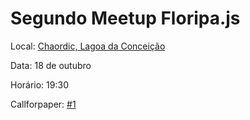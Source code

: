# Segundo Meetup Floripa.js

Local: [Chaordic, Lagoa da Conceição](https://goo.gl/maps/GgAHjJKnqtN2)

Data: 18 de outubro

Horário: 19:30

Callforpaper: [#1](https://github.com/VueFloripa/Meetup/issues/1)


